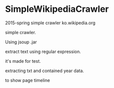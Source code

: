 # SimpleWikipediaCrawler
2015-spring simple crawler ko.wikipedia.org

simple crawler.

Using jsoup .jar

extract text using regular expression.

it's made for test.

extracting txt and contained year data.

to show page timeline
